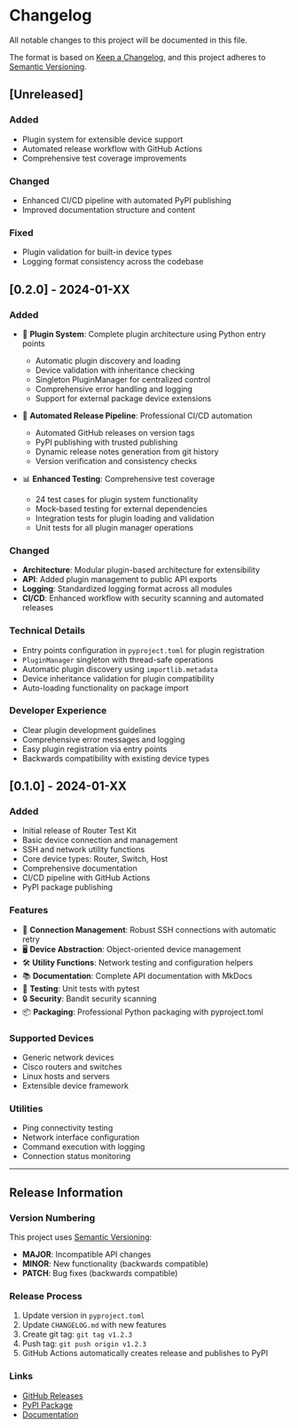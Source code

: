 # Changelog

All notable changes to this project will be documented in this file.

The format is based on [Keep a Changelog](https://keepachangelog.com/en/1.0.0/),
and this project adheres to [Semantic Versioning](https://semver.org/spec/v2.0.0.html).

## [Unreleased]

### Added
- Plugin system for extensible device support
- Automated release workflow with GitHub Actions
- Comprehensive test coverage improvements

### Changed
- Enhanced CI/CD pipeline with automated PyPI publishing
- Improved documentation structure and content

### Fixed
- Plugin validation for built-in device types
- Logging format consistency across the codebase

## [0.2.0] - 2024-01-XX

### Added
- 🔌 **Plugin System**: Complete plugin architecture using Python entry points
  - Automatic plugin discovery and loading
  - Device validation with inheritance checking  
  - Singleton PluginManager for centralized control
  - Comprehensive error handling and logging
  - Support for external package device extensions

- 🚀 **Automated Release Pipeline**: Professional CI/CD automation
  - Automated GitHub releases on version tags
  - PyPI publishing with trusted publishing
  - Dynamic release notes generation from git history
  - Version verification and consistency checks

- 📊 **Enhanced Testing**: Comprehensive test coverage
  - 24 test cases for plugin system functionality
  - Mock-based testing for external dependencies
  - Integration tests for plugin loading and validation
  - Unit tests for all plugin manager operations

### Changed
- **Architecture**: Modular plugin-based architecture for extensibility
- **API**: Added plugin management to public API exports
- **Logging**: Standardized logging format across all modules
- **CI/CD**: Enhanced workflow with security scanning and automated releases

### Technical Details
- Entry points configuration in `pyproject.toml` for plugin registration
- `PluginManager` singleton with thread-safe operations
- Automatic plugin discovery using `importlib.metadata`
- Device inheritance validation for plugin compatibility
- Auto-loading functionality on package import

### Developer Experience
- Clear plugin development guidelines
- Comprehensive error messages and logging
- Easy plugin registration via entry points
- Backwards compatibility with existing device types

## [0.1.0] - 2024-01-XX

### Added
- Initial release of Router Test Kit
- Basic device connection and management
- SSH and network utility functions
- Core device types: Router, Switch, Host
- Comprehensive documentation
- CI/CD pipeline with GitHub Actions
- PyPI package publishing

### Features
- 🔌 **Connection Management**: Robust SSH connections with automatic retry
- 🖥️ **Device Abstraction**: Object-oriented device management
- 🛠️ **Utility Functions**: Network testing and configuration helpers
- 📚 **Documentation**: Complete API documentation with MkDocs
- 🧪 **Testing**: Unit tests with pytest
- 🔒 **Security**: Bandit security scanning
- 📦 **Packaging**: Professional Python packaging with pyproject.toml

### Supported Devices
- Generic network devices
- Cisco routers and switches  
- Linux hosts and servers
- Extensible device framework

### Utilities
- Ping connectivity testing
- Network interface configuration
- Command execution with logging
- Connection status monitoring

---

## Release Information

### Version Numbering
This project uses [Semantic Versioning](https://semver.org/):
- **MAJOR**: Incompatible API changes
- **MINOR**: New functionality (backwards compatible)
- **PATCH**: Bug fixes (backwards compatible)

### Release Process
1. Update version in `pyproject.toml`
2. Update `CHANGELOG.md` with new features
3. Create git tag: `git tag v1.2.3`
4. Push tag: `git push origin v1.2.3`
5. GitHub Actions automatically creates release and publishes to PyPI

### Links
- [GitHub Releases](https://github.com/alex-anast/router-test-kit/releases)
- [PyPI Package](https://pypi.org/project/router-test-kit/)
- [Documentation](https://alex-anast.github.io/router-test-kit/)
